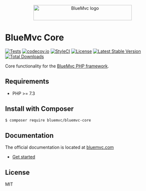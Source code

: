<p align="center">
   <img src="https://cdn.bluemvc.net/img/logo-320x50.png" width="320" height="50" alt="BlueMvc logo">
</p>

# BlueMvc Core

[![Tests](https://github.com/themichaelhall/bluemvc-core/workflows/tests/badge.svg?branch=master)](https://github.com/themichaelhall/bluemvc-core/actions)
[![codecov.io](https://codecov.io/gh/themichaelhall/bluemvc-core/coverage.svg?branch=master)](https://codecov.io/gh/themichaelhall/bluemvc-core?branch=master)
[![StyleCI](https://styleci.io/repos/61732117/shield?style=flat)](https://styleci.io/repos/61732117)
[![License](https://poser.pugx.org/bluemvc/bluemvc-core/license)](https://packagist.org/packages/bluemvc/bluemvc-core)
[![Latest Stable Version](https://poser.pugx.org/bluemvc/bluemvc-core/v/stable)](https://packagist.org/packages/bluemvc/bluemvc-core)
[![Total Downloads](https://poser.pugx.org/bluemvc/bluemvc-core/downloads)](https://packagist.org/packages/bluemvc/bluemvc-core)

Core functionality for the [BlueMvc PHP framework](https://github.com/themichaelhall/bluemvc).

## Requirements

- PHP >= 7.3

## Install with Composer

``` bash
$ composer require bluemvc/bluemvc-core
```

## Documentation

The official documentation is located at [bluemvc.com](https://bluemvc.com/)

- [Get started](https://bluemvc.com/tutorials/get-started/)

## License

MIT
